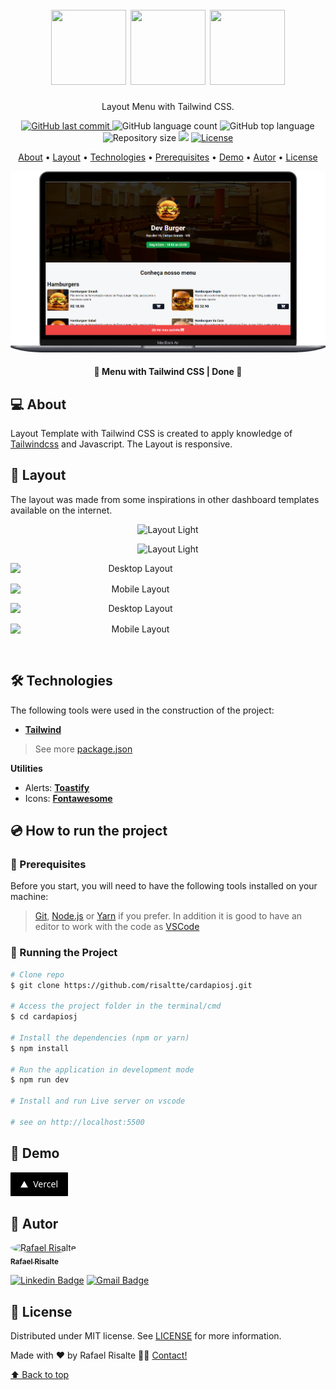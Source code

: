<h1 align="center" id="project_name">
  <br />          
    <img height="120" width="120" src="https://cdn.jsdelivr.net/gh/devicons/devicon/icons/html5/html5-original.svg" />
    <img height="120" width="120" src="https://cdn.jsdelivr.net/gh/devicons/devicon/icons/tailwindcss/tailwindcss-original.svg" />
    <img height="120" width="120" src="https://cdn.jsdelivr.net/gh/devicons/devicon/icons/javascript/javascript-original.svg" /> 
  <br />
</h1>

<p align="center">
  Layout Menu with Tailwind CSS.
</p>

<p align="center">
  <!-- GitHub last commit -->
  <a href="https://github.com/risaltte/cardapiosj/commits/master">
    <img alt="GitHub last commit" src="https://img.shields.io/github/last-commit/risaltte/cardapiosj?color=81D8F7">
  </a>
  <!-- GitHub language count -->
  <img alt="GitHub language count" src="https://img.shields.io/github/languages/count/risaltte/cardapiosj?color=81D8F7">
  <!-- GitHub top language -->
  <img alt="GitHub top language" src="https://img.shields.io/github/languages/top/risaltte/cardapiosj?color=81D8F7">
  <!-- Repository size -->
  <img alt="Repository size" src="https://img.shields.io/github/repo-size/risaltte/cardapiosj?color=81D8F7">
  <!-- Repository status -->
  <img src="https://www.repostatus.org/badges/latest/unsupported.svg">
  <!-- Link repo -->
  <a href="https://github.com/risaltte/cardapiosj/blob/master/LICENSE">
    <img src="https://img.shields.io/github/license/risaltte/cardapiosj?color=81D8F7" alt="License">
  </a>
</p>

<p align="center">
 <a href="#about">About</a> •
 <a href="#layout">Layout</a> • 
 <a href="#technologies">Technologies</a> • 
 <a href="#prerequisites">Prerequisites</a> •
 <a href="#demo">Demo</a> •
 <a href="#author">Autor</a> • 
 <a href="#license">License</a>
</p>

<p align="center">
  <img src=".github/img/desktop.png" alt="Layout">
</p>

<h4 align="center">
  	🚧 Menu with Tailwind CSS | Done 🚧
</h4>

<h2 id="about">
💻 About
</h2>

Layout Template with Tailwind CSS is created to apply knowledge of [Tailwindcss](https://tailwindcss.com/) and Javascript. The Layout is responsive.

<h2 id="layout">🎨 Layout</h2>
<p>
    The layout was made from some inspirations in other dashboard templates available on the internet.
</p>

<p align="center">
  <img src=".github/img/desktop-light-1.png" alt="Layout Light">
</p>

<p align="center">
  <img src=".github/img/desktop-dark-1.png" alt="Layout Light">
</p>

<p align="center" style="display: flex; align-items: flex-start; justify-content: center; flex-direction: column; gap: 16px;">
  <img src=".github/img/mobile-light-1.png" width="400px" alt="Desktop Layout">

  <img src=".github/img/mobile-dark-1.png" width="400px" alt="Mobile Layout">
</p>

<p align="center" style="display: flex; align-items: flex-start; justify-content: center; flex-direction: column; gap: 16px;">
  <img src=".github/img/mobile-light-2.png" width="400px" alt="Desktop Layout">

  <img src=".github/img/mobile-dark-2.png" width="400px" alt="Mobile Layout">
</p>

<br />
<h2 id="technologies">🛠 Technologies</h2>

The following tools were used in the construction of the project:

- **[Tailwind](https://tailwindcss.com/)**

> See more [package.json](package.json)

**Utilities**


- Alerts: **[Toastify](https://alpinejs.dev/)**
- Icons: **[Fontawesome](https://fontawesome.com/)**

<h2 id="prerequisites">💿 How to run the project</h2>

### 🧰 Prerequisites

Before you start, you will need to have the following tools installed on your machine:

> [Git](https://git-scm.com), [Node.js](https://nodejs.org/en/) or [Yarn](https://yarnpkg.com/) if you prefer.
> In addition it is good to have an editor to work with the code as [VSCode](https://code.visualstudio.com/)

### 🧭 Running the Project

```bash
# Clone repo
$ git clone https://github.com/risaltte/cardapiosj.git

# Access the project folder in the terminal/cmd
$ cd cardapiosj

# Install the dependencies (npm or yarn)
$ npm install

# Run the application in development mode
$ npm run dev

# Install and run Live server on vscode

# see on http://localhost:5500

```

<h2 id="demo">🧪 Demo</h2>
<a href="https://cardapiosj.vercel.app" target="_blank">
<!-- Link externo ou local(.github). -->
  <img src=".github/img/vercel_button.png">  
</a>

<h2 id="author">🦸 Autor</h2>
<a href="https://github.com/risaltte">
 <img style="border-radius: 50%;" src="https://avatars.githubusercontent.com/u/38223948?v=4" width="100px;" alt="Rafael Risalte"/>
 <br />
 <sub><b>Rafael Risalte</b></sub></a>

[![Linkedin Badge](https://img.shields.io/badge/-Linkedin-blue?style=flat-square&logo=Linkedin&logoColor=white&link=https://www.linkedin.com/in/rafaelrisalte/)](https://www.linkedin.com/in/rafaelrisalte/)
[![Gmail Badge](https://img.shields.io/badge/-Gmail-c14438?style=flat-square&logo=Gmail&logoColor=white&link=mailto:risaltte@gmail.com)](mailto:risaltte@gmail.com)

<h2 id="license">📝 License</h2>

Distributed under MIT license. See [LICENSE](LICENSE) for more information.

Made with ❤️ by Rafael Risalte 👋🏽 [Contact!](https://www.linkedin.com/in/rafaelrisalte/)

[⬆ Back to top](#project_name)<br />
